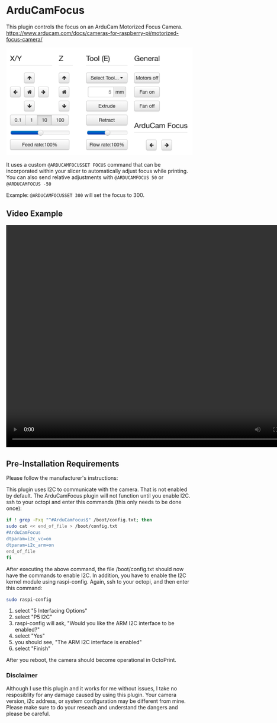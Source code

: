 # ArduCamFocus

This plugin controls the focus on an ArduCam Motorized Focus Camera.  https://www.arducam.com/docs/cameras-for-raspberry-pi/motorized-focus-camera/

![screenshot](extras/assets/img/plugins/ArduCamFocus/ControlScreenShot.png)

It uses a custom `@ARDUCAMFOCUSSET FOCUS` command that can be incorporated within your slicer to automatically adjust focus while printing. 
You can also send relative adjustments with `@ARDUCAMFOCUS 50` or `@ARDUCAMFOCUS -50`

Example: `@ARDUCAMFOCUSSET 300` will set the focus to 300.

## Video Example

<video  width="800" height="600" src="extras/assets/img/plugins/ArduCamFocus/ArduCamFocusScreenCap.mov"></video>

## Pre-Installation Requirements

Please follow the manufacturer's instructions:

This plugin uses I2C to communicate with the camera.  That is not enabled by default.  The ArduCamFocus plugin will not function until
you enable I2C.
  ssh to your octopi and enter this commands (this only needs to be done once):
```bash
if ! grep -Fxq "^#ArduCamFocus$" /boot/config.txt; then
sudo cat << end_of_file > /boot/config.txt
#ArduCamFocus
dtparam=i2c_vc=on
dtparam=i2c_arm=on
end_of_file
fi
```
After executing the above command, the file /boot/config.txt should now have the commands to enable I2C.  In addition, you have to enable the I2C
kernel module using raspi-config.  Again, ssh to your octopi, and then enter this command:
```bash
sudo raspi-config
```

1. select "5 Interfacing Options"
2. select "P5 I2C"
3. raspi-config will ask, "Would you like the ARM I2C interface to be enabled?"
4. select "Yes"
5. you should see, "The ARM I2C interface is enabled"
6. select "Finish"

After you reboot, the camera should become operational in OctoPrint.
    
### Disclaimer

Although I use this plugin and it works for me without issues, I take no resposiblity for any damage caused by using this plugin. Your camera version, i2c address, or system configuration may be different from mine.  Please make sure to do your reseach and understand the dangers and please be careful.

